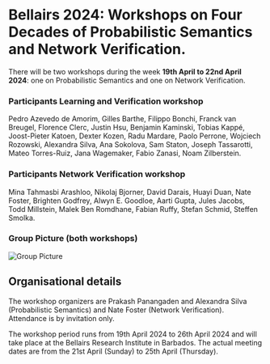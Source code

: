 # Bellairs 2024: Workshops on Four Decades of Probabilistic Semantics and Network Verification.  




There will be two workshops during the week **19th April to 22nd April 2024**: one  on Probabilistic Semantics and one on Network Verification.


### Participants Learning and Verification workshop 

Pedro Azevedo de Amorim, 
Gilles Barthe, 
Filippo Bonchi, 
Franck van Breugel, 
Florence Clerc, 
Justin Hsu, 
Benjamin Kaminski, 
Tobias Kappé, 
Joost-Pieter Katoen, 
Dexter Kozen, 
Radu Mardare, 
Paolo Perrone, 
Wojciech Rozowski, 
Alexandra Silva, 
Ana Sokolova, 
Sam Staton, 
Joseph Tassarotti, 
Mateo Torres-Ruiz, 
Jana Wagemaker, 
Fabio Zanasi, 
Noam Zilberstein.

### Participants Network Verification workshop 

Mina Tahmasbi Arashloo, 
Nikolaj Bjorner, 
David Darais, 
Huayi Duan, 
Nate Foster, 
Brighten Godfrey, 
Alwyn E. Goodloe, 
Aarti Gupta, 
Jules Jacobs, 
Todd Millstein, 
Malek Ben Romdhane, 
Fabian Ruffy, 
Stefan Schmid, 
Steffen Smolka.

### Group Picture (both workshops)


![Group Picture](img/2024.jpg)



## Organisational details 

The workshop organizers are Prakash Panangaden and Alexandra Silva (Probabilistic Semantics) and Nate Foster (Network Verification). Attendance is by invitation only.

The workshop period runs from 19th April 2024 to 26th April 2024 and will take place at the Bellairs Research Institute in Barbados. The actual meeting dates are from the 21st April (Sunday) to 25th April (Thursday). 

